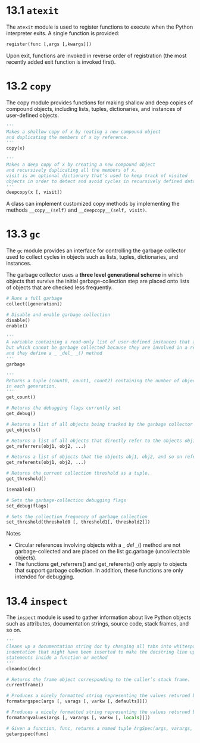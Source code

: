 # 13.1 `atexit`

The `atexit` module is used to register functions to execute when the Python interpreter exits. A single function is provided:

```python
register(func [,args [,kwargs]])
```

Upon exit, functions are invoked in reverse order of registration (the most recently added exit function is invoked first).


# 13.2 `copy`

The copy module provides functions for making shallow and deep copies of compound objects, including lists, tuples, dictionaries, and instances of user-defined objects.

```python
'''
Makes a shallow copy of x by reating a new compound object 
and duplicating the members of x by reference.
'''
copy(x)

'''
Makes a deep copy of x by creating a new compound object 
and recursively duplicating all the members of x.
visit is an optional dictionary that’s used to keep track of visited
objects in order to detect and avoid cycles in recursively defined data structures.
'''
deepcopy(x [, visit])
```

A class can implement customized copy methods by implementing the methods `__copy__(self)` and `__deepcopy__(self, visit)`.


# 13.3 `gc`

The `gc` module provides an interface for controlling the garbage collector used to collect cycles in objects such as lists, tuples, dictionaries, and instances.

The garbage collector uses a **three level generational scheme** in which objects that survive the initial garbage-collection step are placed onto lists of objects that are checked less frequently.

```python
# Runs a full garbage
collect([generation])

# Disable and enable garbage collection
disable()
enable()

'''
A variable containing a read-only list of user-defined instances that are no longer in use,
but which cannot be garbage collected because they are involved in a reference cycle
and they define a _ _del_ _() method
'''
garbage

'''
Returns a tuple (count0, count1, count2) containing the number of objects currently
in each generation.
'''
get_count()

# Returns the debugging flags currently set
get_debug()

# Returns a list of all objects being tracked by the garbage collector
get_objects()

# Returns a list of all objects that directly refer to the objects obj1, obj2, and so on
get_referrers(obj1, obj2, ...)

# Returns a list of objects that the objects obj1, obj2, and so on refer to
get_referents(obj1, obj2, ...)

# Returns the current collection threshold as a tuple.
get_threshold()

isenabled()

# Sets the garbage-collection debugging flags
set_debug(flags)

# Sets the collection frequency of garbage collection
set_threshold(threshold0 [, threshold1[, threshold2]])
```

Notes

- Circular references involving objects with a _ _del_ _() method are not garbage-collected and are placed on the list gc.garbage (uncollectable objects). 
- The functions get_referrers() and get_referents() only apply to objects that support garbage collection. In addition, these functions are only intended for debugging.


# 13.4 `inspect`

The `inspect` module is used to gather information about live Python objects such as attributes, documentation strings, source code, stack frames, and so on.

```python
'''
Cleans up a documentation string doc by changing all tabs into whitespace and removing
indentation that might have been inserted to make the docstring line up with other
statements inside a function or method
'''
cleandoc(doc)

# Returns the frame object corresponding to the caller’s stack frame.
currentframe()

# Produces a nicely formatted string representing the values returned by getargspec()
formatargspec(args [, varags [, varkw [, defaults]]])

# Produces a nicely formatted string representing the values returned by getargvalues()
formatargvalues(args [, varargs [, varkw [, locals]]])

# Given a function, func, returns a named tuple ArgSpec(args, varargs, varkw, defaults)
getargspec(func)
```

